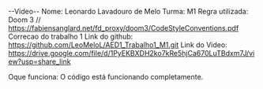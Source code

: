 --Video--
Nome: Leonardo Lavadouro de Melo
Turma: M1
Regra utilizada: Doom 3 // https://fabiensanglard.net/fd_proxy/doom3/CodeStyleConventions.pdf
Correcao do trabalho 1
Link do github: https://github.com/LeoMeloL/AED1_Trabalho1_M1.git
Link do Video: https://drive.google.com/file/d/1PyEKBXDH2ko7kRe5hjCa670LuTBdxm7J/view?usp=share_link

Oque funciona: O código está funcionando completamente.
